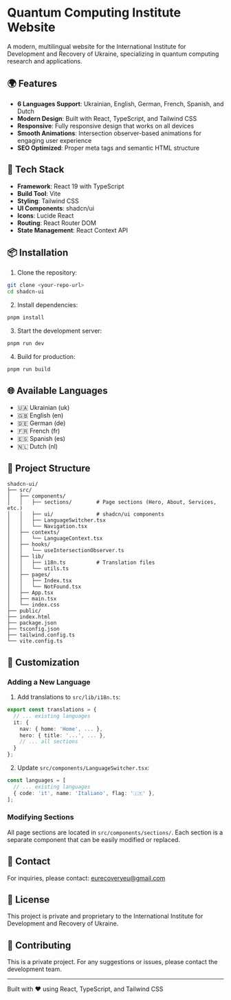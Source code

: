 # Quantum Computing Institute Website

A modern, multilingual website for the International Institute for Development and Recovery of Ukraine, specializing in quantum computing research and applications.

## 🌍 Features

- **6 Languages Support**: Ukrainian, English, German, French, Spanish, and Dutch
- **Modern Design**: Built with React, TypeScript, and Tailwind CSS
- **Responsive**: Fully responsive design that works on all devices
- **Smooth Animations**: Intersection observer-based animations for engaging user experience
- **SEO Optimized**: Proper meta tags and semantic HTML structure

## 🚀 Tech Stack

- **Framework**: React 19 with TypeScript
- **Build Tool**: Vite
- **Styling**: Tailwind CSS
- **UI Components**: shadcn/ui
- **Icons**: Lucide React
- **Routing**: React Router DOM
- **State Management**: React Context API

## 📦 Installation

1. Clone the repository:
```bash
git clone <your-repo-url>
cd shadcn-ui
```

2. Install dependencies:
```bash
pnpm install
```

3. Start the development server:
```bash
pnpm run dev
```

4. Build for production:
```bash
pnpm run build
```

## 🌐 Available Languages

- 🇺🇦 Ukrainian (uk)
- 🇬🇧 English (en)
- 🇩🇪 German (de)
- 🇫🇷 French (fr)
- 🇪🇸 Spanish (es)
- 🇳🇱 Dutch (nl)

## 📁 Project Structure

```
shadcn-ui/
├── src/
│   ├── components/
│   │   ├── sections/        # Page sections (Hero, About, Services, etc.)
│   │   ├── ui/              # shadcn/ui components
│   │   ├── LanguageSwitcher.tsx
│   │   └── Navigation.tsx
│   ├── contexts/
│   │   └── LanguageContext.tsx
│   ├── hooks/
│   │   └── useIntersectionObserver.ts
│   ├── lib/
│   │   ├── i18n.ts          # Translation files
│   │   └── utils.ts
│   ├── pages/
│   │   ├── Index.tsx
│   │   └── NotFound.tsx
│   ├── App.tsx
│   ├── main.tsx
│   └── index.css
├── public/
├── index.html
├── package.json
├── tsconfig.json
├── tailwind.config.ts
└── vite.config.ts
```

## 🎨 Customization

### Adding a New Language

1. Add translations to `src/lib/i18n.ts`:
```typescript
export const translations = {
  // ... existing languages
  it: {
    nav: { home: 'Home', ... },
    hero: { title: '...', ... },
    // ... all sections
  }
};
```

2. Update `src/components/LanguageSwitcher.tsx`:
```typescript
const languages = [
  // ... existing languages
  { code: 'it', name: 'Italiano', flag: '🇮🇹' },
];
```

### Modifying Sections

All page sections are located in `src/components/sections/`. Each section is a separate component that can be easily modified or replaced.

## 📧 Contact

For inquiries, please contact: eurecoveryeu@gmail.com

## 📄 License

This project is private and proprietary to the International Institute for Development and Recovery of Ukraine.

## 🤝 Contributing

This is a private project. For any suggestions or issues, please contact the development team.

---

Built with ❤️ using React, TypeScript, and Tailwind CSS